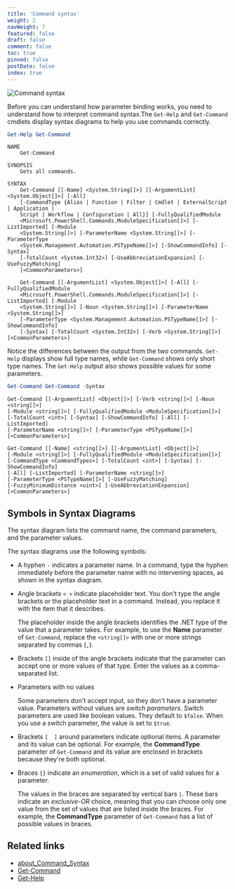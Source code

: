 ```yaml
---
title: 'Command syntax'
weight: 2
navWeight: 7
featured: false
draft: false
comment: false
toc: true
pinned: false
postDate: false
index: true
---
```

<!-- markdownlint-disable MD041 -->
![Command syntax][04]

Before you can understand how parameter binding works, you need to understand how to interpret
command syntax.The `Get-Help` and `Get-Command` cmdlets display syntax diagrams to help you
use commands correctly.

```powershell
Get-Help Get-Command
```

```Output
NAME
    Get-Command

SYNOPSIS
    Gets all commands.

SYNTAX
    Get-Command [[-Name] <System.String[]>] [[-ArgumentList] <System.Object[]>] [-All]
    [-CommandType {Alias | Function | Filter | Cmdlet | ExternalScript | Application |
    Script | Workflow | Configuration | All}] [-FullyQualifiedModule
    <Microsoft.PowerShell.Commands.ModuleSpecification[]>] [-ListImported] [-Module
    <System.String[]>] [-ParameterName <System.String[]>] [-ParameterType
    <System.Management.Automation.PSTypeName[]>] [-ShowCommandInfo] [-Syntax]
    [-TotalCount <System.Int32>] [-UseAbbreviationExpansion] [-UseFuzzyMatching]
    [<CommonParameters>]

    Get-Command [[-ArgumentList] <System.Object[]>] [-All] [-FullyQualifiedModule
    <Microsoft.PowerShell.Commands.ModuleSpecification[]>] [-ListImported] [-Module
    <System.String[]>] [-Noun <System.String[]>] [-ParameterName <System.String[]>]
    [-ParameterType <System.Management.Automation.PSTypeName[]>] [-ShowCommandInfo]
    [-Syntax] [-TotalCount <System.Int32>] [-Verb <System.String[]>] [<CommonParameters>]
```

Notice the differences between the output from the two commands. `Get-Help` displays show full type
names, while `Get-Command` shows only short type names. The `Get-Help` output also shows possible
values for some parameters.

```powershell
Get-Command Get-Command -Syntax
```

```Output
Get-Command [[-ArgumentList] <Object[]>] [-Verb <string[]>] [-Noun <string[]>]
[-Module <string[]>] [-FullyQualifiedModule <ModuleSpecification[]>]
[-TotalCount <int>] [-Syntax] [-ShowCommandInfo] [-All] [-ListImported]
[-ParameterName <string[]>] [-ParameterType <PSTypeName[]>]
[<CommonParameters>]

Get-Command [[-Name] <string[]>] [[-ArgumentList] <Object[]>]
[-Module <string[]>] [-FullyQualifiedModule <ModuleSpecification[]>]
[-CommandType <CommandTypes>] [-TotalCount <int>] [-Syntax] [-ShowCommandInfo]
[-All] [-ListImported] [-ParameterName <string[]>]
[-ParameterType <PSTypeName[]>] [-UseFuzzyMatching]
[-FuzzyMinimumDistance <uint>] [-UseAbbreviationExpansion]
[<CommonParameters>]
```

## Symbols in Syntax Diagrams

The syntax diagram lists the command name, the command parameters, and the parameter values.

The syntax diagrams use the following symbols:

- A hyphen `-` indicates a parameter name. In a command, type the hyphen immediately before the
  parameter name with no intervening spaces, as shown in the syntax diagram.

<!-- `< >` - also known as chi-hua-huas -->
- Angle brackets `< >` indicate placeholder text. You don't type the angle brackets or the
  placeholder text in a command. Instead, you replace it with the item that it describes.

  The placeholder inside the angle brackets identifies the .NET type of the value that a parameter
  takes. For example, to use the **Name** parameter of `Get-Command`, replace the `<string[]>` with
  one or more strings separated by commas (`,`).

<!-- `[]` - also known as binkies -->
- Brackets `[]` inside of the angle brackets indicate that the parameter can accept one or more
  values of that type. Enter the values as a comma-separated list.

- Parameters with no values

  Some parameters don't accept input, so they don't have a parameter value. Parameters without
  values are _switch parameters_. Switch parameters are used like boolean values. They default to
  `$false`. When you use a switch parameter, the value is set to `$true`.

<!-- So what are these `[    ]`? - square brackets, duh! -->
- Brackets `[  ]` around parameters indicate optional items. A parameter and its value can be
  optional. For example, the **CommandType** parameter of `Get-Command` and its value are enclosed
  in brackets because they're both optional.

- Braces `{}` indicate an _enumeration_, which is a set of valid values for a parameter.

  The values in the braces are separated by vertical bars `|`. These bars indicate an _exclusive-OR_
  choice, meaning that you can choose only one value from the set of values that are listed inside
  the braces. For example, the **CommandType** parameter of `Get-Command` has a list of possible
  values in braces.

## Related links

- [about_Command_Syntax][01]
- [Get-Command][02]
- [Get-Help][03]

<!-- link references -->
[01]: https://learn.microsoft.com/powershell/module/microsoft.powershell.core/about/about_command_syntax
[02]: https://learn.microsoft.com/powershell/module/microsoft.powershell.core/get-command
[03]: https://learn.microsoft.com/powershell/module/microsoft.powershell.core/get-help
[04]: images/binding/slide2.png
